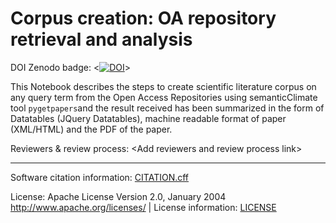 # Corpus creation: OA repository retrieval and analysis

DOI Zenodo badge: \<[![DOI](https://zenodo.org/badge/DOI/10.5281/zenodo.XXXXXXXX.svg)](https://doi.org/10.5281/zenodo.XXXXXXXX)\>


This Notebook describes the steps to create scientific literature corpus on any query term from the Open Access Repositories using semanticClimate tool `pygetpapers`and the result received has been summarized in the form of Datatables (JQuery Datatables), machine readable format of paper (XML/HTML) and the PDF of the paper.


Reviewers & review process: \<Add reviewers and review process link\> 

---

Software citation information: [CITATION.cff](CITATION.cff)

License: Apache License Version 2.0, January 2004 http://www.apache.org/licenses/ | License information: [LICENSE](LICENSE)
